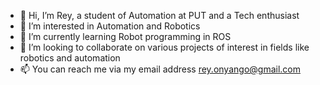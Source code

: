 - 👋 Hi, I’m Rey, a student of Automation at PUT and a Tech enthusiast 
- 👀 I’m interested in Automation and Robotics 
- 🌱 I’m currently learning Robot programming in ROS
- 💞️ I’m looking to collaborate on various projects of interest in fields like robotics and automation
- 📫 You can reach me via my email address rey.onyango@gmail.com

<!---
ReyJ2021/ReyJ2021 is a ✨ special ✨ repository because its `README.md` (this file) appears on your GitHub profile.
You can click the Preview link to take a look at your changes.
--->
